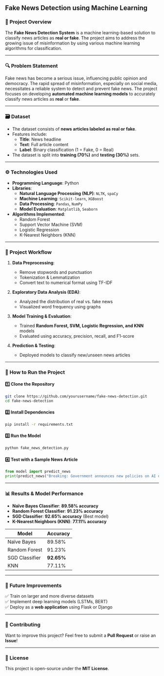 ## **Fake News Detection using Machine Learning**  

### 📌 **Project Overview**  
The **Fake News Detection System** is a machine learning-based solution to classify news articles as **real or fake**. The project aims to address the growing issue of misinformation by using various machine learning algorithms for classification.  

---

### 🔍 **Problem Statement**  
Fake news has become a serious issue, influencing public opinion and democracy. The rapid spread of misinformation, especially on social media, necessitates a reliable system to detect and prevent fake news. The project focuses on developing **automated machine learning models** to accurately classify news articles as **real** or **fake**.

---

### 🗃 **Dataset**  
- The dataset consists of **news articles labeled as real or fake**.
- Features include:
  - **Title**: News headline  
  - **Text**: Full article content  
  - **Label**: Binary classification (1 = Fake, 0 = Real)  
- The dataset is split into **training (70%)** and **testing (30%)** sets.

---

### ⚙ **Technologies Used**  
- **Programming Language**: Python  
- **Libraries**:
  - **Natural Language Processing (NLP)**: `NLTK`, `spaCy`
  - **Machine Learning**: `Scikit-learn`, `XGBoost`
  - **Data Processing**: `Pandas`, `NumPy`
  - **Model Evaluation**: `Matplotlib`, `Seaborn`
- **Algorithms Implemented**:
  - Random Forest  
  - Support Vector Machine (SVM)  
  - Logistic Regression  
  - K-Nearest Neighbors (KNN)  

---

### 🚀 **Project Workflow**  
1. **Data Preprocessing**:
   - Remove stopwords and punctuation  
   - Tokenization & Lemmatization  
   - Convert text to numerical format using TF-IDF  

2. **Exploratory Data Analysis (EDA)**:
   - Analyzed the distribution of real vs. fake news  
   - Visualized word frequency using graphs  

3. **Model Training & Evaluation**:
   - Trained **Random Forest, SVM, Logistic Regression, and KNN** models  
   - Evaluated using accuracy, precision, recall, and F1-score  

4. **Prediction & Testing**:
   - Deployed models to classify new/unseen news articles  

---

### 📌 **How to Run the Project**  
#### 1️⃣ Clone the Repository  
```bash
git clone https://github.com/yourusername/fake-news-detection.git  
cd fake-news-detection
```

#### 2️⃣ Install Dependencies  
```bash
pip install -r requirements.txt  
```

#### 3️⃣ Run the Model  
```bash
python fake_news_detection.py
```

#### 4️⃣ Test with a Sample News Article  
```python
from model import predict_news  
print(predict_news("Breaking: Government announces new policies on AI development."))
```

---

### 📊 **Results & Model Performance**  
- **Naïve Bayes Classifier**: **89.58% accuracy**  
- **Random Forest Classifier**: **91.23% accuracy**  
- **SGD Classifier**: **92.65% accuracy** (Best model)  
- **K-Nearest Neighbors (KNN)**: **77.11% accuracy**  

| **Model** | **Accuracy** |
|-----------|------------|
| Naïve Bayes | 89.58% |
| Random Forest | 91.23% |
| SGD Classifier | **92.65%** |
| KNN | 77.11% |

---

### 📌 **Future Improvements**  
✅ Train on larger and more diverse datasets  
✅ Implement deep learning models (LSTMs, BERT)  
✅ Deploy as a **web application** using Flask or Django  

---

### 📩 **Contributing**  
Want to improve this project? Feel free to submit a **Pull Request** or raise an **Issue**!  

---

### 📜 **License**  
This project is open-source under the **MIT License**.  
